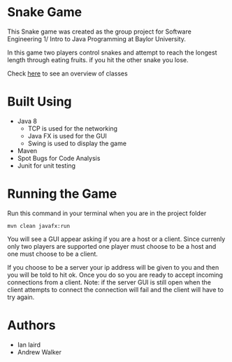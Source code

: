 # Snake Game

This Snake game was created as the group project for Software Engineering 1/ Intro to Java Programming at Baylor University.

In this game two players control snakes and attempt to reach the longest length through eating fruits. if you hit the other snake you lose.

Check [here](classOverview.md) to see an overview of classes

# Built Using
+ Java 8
   + TCP is used for the networking
   + Java FX is used for the GUI
   + Swing is used to display the game
+ Maven
+ Spot Bugs for Code Analysis
+ Junit for unit testing

# Running the Game

Run this command in your terminal when you are in the project folder
```
mvn clean javafx:run
```

You will see a GUI appear asking if you are a host or a client. Since currenly only two players are supported one player must choose to be a host and one must choose to be a client.

If you choose to be a server your ip address will be given to you and then you will be told to hit ok. Once you do so you are ready to accept incoming connections from a client. Note: if the server GUI is still open when the client attempts to connect the connection will fail and the client will have to try again.

# Authors
+ Ian laird
+ Andrew Walker

